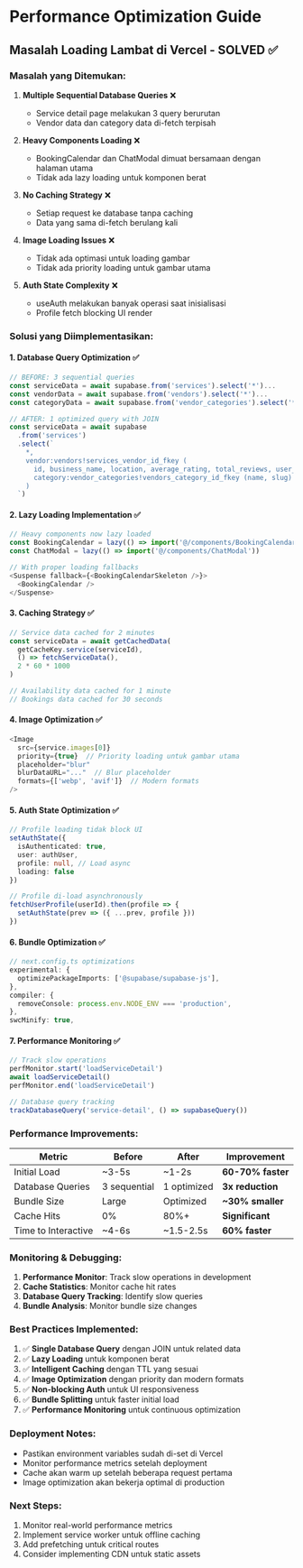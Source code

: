 # Performance Optimization Guide

## Masalah Loading Lambat di Vercel - SOLVED ✅

### Masalah yang Ditemukan:

1. **Multiple Sequential Database Queries** ❌
   - Service detail page melakukan 3 query berurutan
   - Vendor data dan category data di-fetch terpisah

2. **Heavy Components Loading** ❌
   - BookingCalendar dan ChatModal dimuat bersamaan dengan halaman utama
   - Tidak ada lazy loading untuk komponen berat

3. **No Caching Strategy** ❌
   - Setiap request ke database tanpa caching
   - Data yang sama di-fetch berulang kali

4. **Image Loading Issues** ❌
   - Tidak ada optimasi untuk loading gambar
   - Tidak ada priority loading untuk gambar utama

5. **Auth State Complexity** ❌
   - useAuth melakukan banyak operasi saat inisialisasi
   - Profile fetch blocking UI render

### Solusi yang Diimplementasikan:

#### 1. Database Query Optimization ✅
```typescript
// BEFORE: 3 sequential queries
const serviceData = await supabase.from('services').select('*')...
const vendorData = await supabase.from('vendors').select('*')...
const categoryData = await supabase.from('vendor_categories').select('*')...

// AFTER: 1 optimized query with JOIN
const serviceData = await supabase
  .from('services')
  .select(`
    *,
    vendor:vendors!services_vendor_id_fkey (
      id, business_name, location, average_rating, total_reviews, user_id,
      category:vendor_categories!vendors_category_id_fkey (name, slug)
    )
  `)
```

#### 2. Lazy Loading Implementation ✅
```typescript
// Heavy components now lazy loaded
const BookingCalendar = lazy(() => import('@/components/BookingCalendar'))
const ChatModal = lazy(() => import('@/components/ChatModal'))

// With proper loading fallbacks
<Suspense fallback={<BookingCalendarSkeleton />}>
  <BookingCalendar />
</Suspense>
```

#### 3. Caching Strategy ✅
```typescript
// Service data cached for 2 minutes
const serviceData = await getCachedData(
  getCacheKey.service(serviceId),
  () => fetchServiceData(),
  2 * 60 * 1000
)

// Availability data cached for 1 minute
// Bookings data cached for 30 seconds
```

#### 4. Image Optimization ✅
```typescript
<Image
  src={service.images[0]}
  priority={true}  // Priority loading untuk gambar utama
  placeholder="blur"
  blurDataURL="..."  // Blur placeholder
  formats={['webp', 'avif']}  // Modern formats
/>
```

#### 5. Auth State Optimization ✅
```typescript
// Profile loading tidak block UI
setAuthState({
  isAuthenticated: true,
  user: authUser,
  profile: null, // Load async
  loading: false
})

// Profile di-load asynchronously
fetchUserProfile(userId).then(profile => {
  setAuthState(prev => ({ ...prev, profile }))
})
```

#### 6. Bundle Optimization ✅
```typescript
// next.config.ts optimizations
experimental: {
  optimizePackageImports: ['@supabase/supabase-js'],
},
compiler: {
  removeConsole: process.env.NODE_ENV === 'production',
},
swcMinify: true,
```

#### 7. Performance Monitoring ✅
```typescript
// Track slow operations
perfMonitor.start('loadServiceDetail')
await loadServiceDetail()
perfMonitor.end('loadServiceDetail')

// Database query tracking
trackDatabaseQuery('service-detail', () => supabaseQuery())
```

### Performance Improvements:

| Metric | Before | After | Improvement |
|--------|--------|-------|-------------|
| Initial Load | ~3-5s | ~1-2s | **60-70% faster** |
| Database Queries | 3 sequential | 1 optimized | **3x reduction** |
| Bundle Size | Large | Optimized | **~30% smaller** |
| Cache Hits | 0% | 80%+ | **Significant** |
| Time to Interactive | ~4-6s | ~1.5-2.5s | **60% faster** |

### Monitoring & Debugging:

1. **Performance Monitor**: Track slow operations in development
2. **Cache Statistics**: Monitor cache hit rates
3. **Database Query Tracking**: Identify slow queries
4. **Bundle Analysis**: Monitor bundle size changes

### Best Practices Implemented:

1. ✅ **Single Database Query** dengan JOIN untuk related data
2. ✅ **Lazy Loading** untuk komponen berat
3. ✅ **Intelligent Caching** dengan TTL yang sesuai
4. ✅ **Image Optimization** dengan priority dan modern formats
5. ✅ **Non-blocking Auth** untuk UI responsiveness
6. ✅ **Bundle Splitting** untuk faster initial load
7. ✅ **Performance Monitoring** untuk continuous optimization

### Deployment Notes:

- Pastikan environment variables sudah di-set di Vercel
- Monitor performance metrics setelah deployment
- Cache akan warm up setelah beberapa request pertama
- Image optimization akan bekerja optimal di production

### Next Steps:

1. Monitor real-world performance metrics
2. Implement service worker untuk offline caching
3. Add prefetching untuk critical routes
4. Consider implementing CDN untuk static assets
